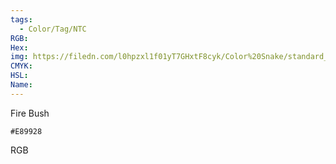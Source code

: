 ```yaml
---
tags:
  - Color/Tag/NTC
RGB:
Hex:
img: https://filedn.com/l0hpzxl1f01yT7GHxtF8cyk/Color%20Snake/standard_csv_to_svg/%23/E89928.svg
CMYK:
HSL:
Name:
---
```

Fire Bush
```palette
#E89928
```
RGB

